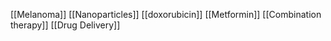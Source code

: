 [[Melanoma]]
[[Nanoparticles]]
[[doxorubicin]]
[[Metformin]]
[[Combination therapy]]
[[Drug Delivery]]
